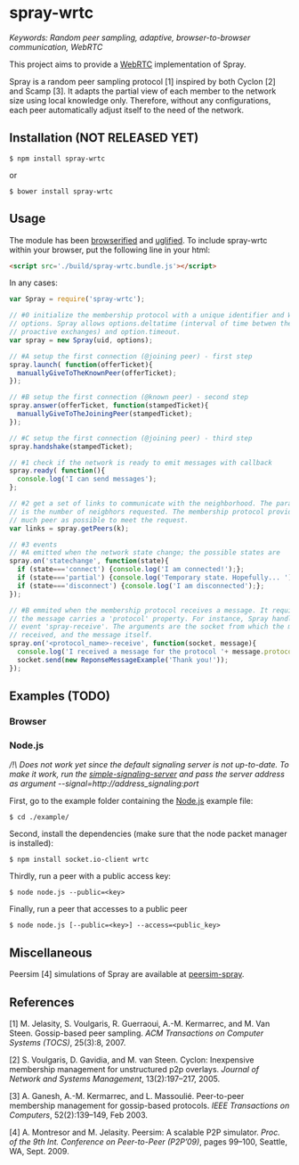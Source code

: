 # spray-wrtc

<i>Keywords: Random peer sampling, adaptive, browser-to-browser communication,
WebRTC</i>

This project aims to provide a [WebRTC](http://www.webrtc.org) implementation of
Spray.

Spray is a random peer sampling protocol [1] inspired by both Cyclon [2] and
Scamp [3]. It adapts the partial view of each member to the network size using
local knowledge only. Therefore, without any configurations, each peer
automatically adjust itself to the need of the network.

## Installation (NOT RELEASED YET)

```
$ npm install spray-wrtc
```
or
```
$ bower install spray-wrtc
```

## Usage

The module has been [browserified](http://browserify.org) and
[uglified](https://github.com/mishoo/UglifyJS). To include spray-wrtc within your
browser, put the following line in your html:
```html
<script src='./build/spray-wrtc.bundle.js'></script>
```
In any cases:
```javascript
var Spray = require('spray-wrtc');

// #0 initialize the membership protocol with a unique identifier and WebRTC
// options. Spray allows options.deltatime (interval of time betwen the
// proactive exchanges) and option.timeout.
var spray = new Spray(uid, options);

// #A setup the first connection (@joining peer) - first step
spray.launch( function(offerTicket){
  manuallyGiveToTheKnownPeer(offerTicket);
});

// #B setup the first connection (@known peer) - second step
spray.answer(offerTicket, function(stampedTicket){
  manuallyGiveToTheJoiningPeer(stampedTicket);
});

// #C setup the first connection (@joining peer) - third step
spray.handshake(stampedTicket);

// #1 check if the network is ready to emit messages with callback
spray.ready( function(){
  console.log('I can send messages');
};

// #2 get a set of links to communicate with the neighborhood. The parameter k
// is the number of neigbhors requested. The membership protocol provides as
// much peer as possible to meet the request.
var links = spray.getPeers(k);

// #3 events
// #A emitted when the network state change; the possible states are 
spray.on('statechange', function(state){
  if (state==='connect') {console.log('I am connected!');};
  if (state==='partial') {console.log('Temporary state. Hopefully... ');};
  if (state==='disconnect') {console.log('I am disconnected');};
});

// #B emmited when the membership protocol receives a message. It requires that
// the message carries a 'protocol' property. For instance, Spray handles the
// event 'spray-receive'. The arguments are the socket from which the message is
// received, and the message itself.
spray.on('<protocol_name>-receive', function(socket, message){
  console.log('I received a message for the protocol '+ message.protocol);
  socket.send(new ReponseMessageExample('Thank you!'));
});
```

## Examples (TODO)

### Browser

### Node.js

<i>/!\ Does not work yet since the default signaling server is not up-to-date.
To make it work, run the
[simple-signaling-server](https://github.com/Chat-Wane/simple-signaling-server.git)
and pass the server address as argument --signal=http://address_signaling:port </i>

First, go to the example folder containing the [Node.js](http://nodejs.org)
example file:
```
$ cd ./example/
```

Second, install the dependencies (make sure that the node packet manager is
installed):
```
$ npm install socket.io-client wrtc
```

Thirdly, run a peer with a public access key:
```
$ node node.js --public=<key>
```

Finally, run a peer that accesses to a public peer
```
$ node node.js [--public=<key>] --access=<public_key>
```

## Miscellaneous

Peersim [4] simulations of Spray are available at
[peersim-spray](https://github.com/justayak/peersim-spray).

## References

[1] M. Jelasity, S. Voulgaris, R. Guerraoui, A.-M. Kermarrec, and M. Van
Steen. Gossip-based peer sampling. <i>ACM Transactions on Computer Systems
(TOCS)</i>, 25(3):8, 2007.

[2] S. Voulgaris, D. Gavidia, and M. van Steen. Cyclon: Inexpensive membership
management for unstructured p2p overlays. <i>Journal of Network and Systems
Management</i>, 13(2):197–217, 2005.

[3] A. Ganesh, A.-M. Kermarrec, and L. Massoulié. Peer-to-peer membership
management for gossip-based protocols. <i>IEEE Transactions on Computers</i>,
52(2):139–149, Feb 2003.

[4] A. Montresor and M. Jelasity. Peersim: A scalable P2P simulator. <i>Proc. of
the 9th Int. Conference on Peer-to-Peer (P2P’09)</i>, pages 99–100, Seattle, WA,
Sept. 2009.